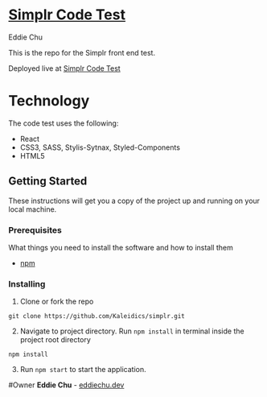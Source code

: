 # [Simplr Code Test](https://simplrcode.netlify.com/)

Eddie Chu

This is the repo for the Simplr front end test.

Deployed live at [Simplr Code Test](https://simplrcode.netlify.com/)

# Technology
The code test uses the following:

- React
- CSS3, SASS, Stylis-Sytnax, Styled-Components
- HTML5

## Getting Started

These instructions will get you a copy of the project up and running on your local machine.

### Prerequisites

What things you need to install the software and how to install them

- [npm](https://www.npmjs.com/get-npm)


### Installing

1. Clone or fork the repo

```
git clone https://github.com/Kaleidics/simplr.git
```

2. Navigate to project directory. Run `npm install` in terminal inside the project root directory

```
npm install
```
3. Run `npm start` to start the application.

#Owner 
**Eddie Chu** - [eddiechu.dev](https://www.eddiechu.dev/)
